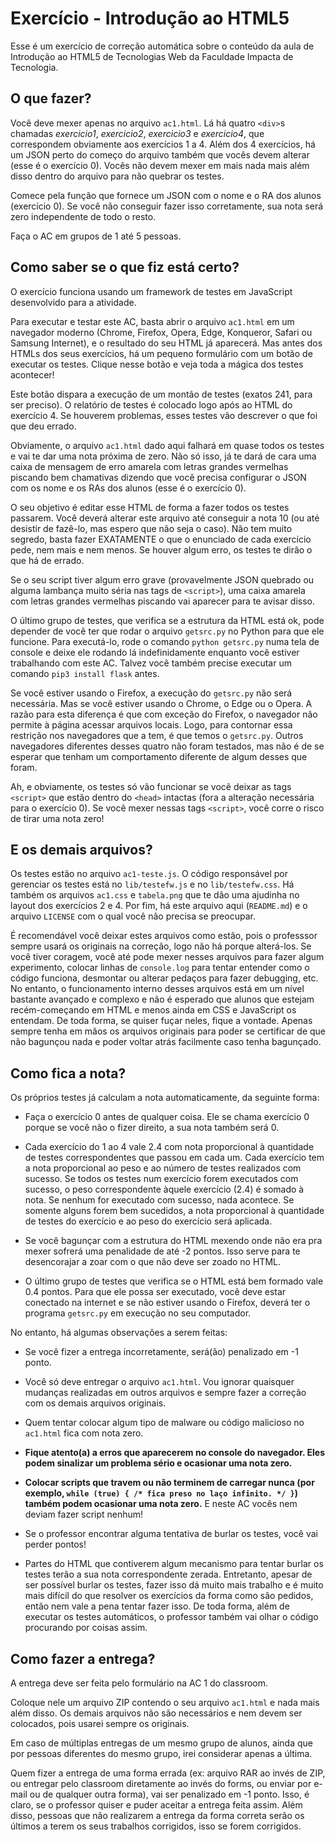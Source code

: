 # Exercício - Introdução ao HTML5

Esse é um exercício de correção automática sobre o conteúdo da aula de Introdução ao HTML5 de Tecnologias Web da Faculdade Impacta de Tecnologia.

## O que fazer?

Você deve mexer apenas no arquivo `ac1.html`.
Lá há quatro `<div>`s chamadas _exercicio1_, _exercicio2_, _exercicio3_ e _exercicio4_, que correspondem obviamente aos exercícios 1 a 4.
Além dos 4 exercícios, há um JSON perto do começo do arquivo também que vocês devem alterar (esse é o exercício 0).
Vocês não devem mexer em mais nada mais além disso dentro do arquivo para não quebrar os testes.

Comece pela função que fornece um JSON com o nome e o RA dos alunos (exercício 0).
Se você não conseguir fazer isso corretamente, sua nota será zero independente de todo o resto.

Faça o AC em grupos de 1 até 5 pessoas.

## Como saber se o que fiz está certo?

O exercício funciona usando um framework de testes em JavaScript desenvolvido para a atividade.

Para executar e testar este AC, basta abrir o arquivo `ac1.html` em um navegador moderno (Chrome, Firefox, Opera, Edge, Konqueror, Safari ou Samsung Internet), e o resultado do seu HTML já aparecerá.
Mas antes dos HTMLs dos seus exercícios, há um pequeno formulário com um botão de executar os testes.
Clique nesse botão e veja toda a mágica dos testes acontecer!

Este botão dispara a execução de um montão de testes (exatos 241, para ser preciso).
O relatório de testes é colocado logo após ao HTML do exercício 4.
Se houverem problemas, esses testes vão descrever o que foi que deu errado.

Obviamente, o arquivo `ac1.html` dado aqui falhará em quase todos os testes e vai te dar uma nota próxima de zero.
Não só isso, já te dará de cara uma caixa de mensagem de erro amarela com letras grandes vermelhas piscando bem chamativas dizendo que você precisa configurar o JSON com os nome e os RAs dos alunos (esse é o exercício 0).

O seu objetivo é editar esse HTML de forma a fazer todos os testes passarem.
Você deverá alterar este arquivo até conseguir a nota 10 (ou até desistir de fazê-lo, mas espero que não seja o caso).
Não tem muito segredo, basta fazer EXATAMENTE o que o enunciado de cada exercício pede, nem mais e nem menos.
Se houver algum erro, os testes te dirão o que há de errado.

Se o seu script tiver algum erro grave (provavelmente JSON quebrado ou alguma lambança muito séria nas tags de `<script>`), uma caixa amarela com letras grandes vermelhas piscando vai aparecer para te avisar disso.

O último grupo de testes, que verifica se a estrutura da HTML está ok, pode depender de você ter que rodar o arquivo `getsrc.py` no Python para que ele funcione.
Para executá-lo, rode o comando `python getsrc.py` numa tela de console e deixe ele rodando lá indefinidamente enquanto você estiver trabalhando com este AC.
Talvez você também precise executar um comando `pip3 install flask` antes.

Se você estiver usando o Firefox, a execução do `getsrc.py` não será necessária.
Mas se você estiver usando o Chrome, o Edge ou o Opera.
A razão para esta diferença é que com exceção do Firefox, o navegador não permite à página acessar arquivos locais.
Logo, para contornar essa restrição nos navegadores que a tem, é que temos o `getsrc.py`.
Outros navegadores diferentes desses quatro não foram testados, mas não é de se esperar que tenham um comportamento diferente de algum desses que foram.

Ah, e obviamente, os testes só vão funcionar se você deixar as tags `<script>` que estão dentro do `<head>` intactas (fora a alteração necessária para o exercício 0).
Se você mexer nessas tags `<script>`, você corre o risco de tirar uma nota zero!

## E os demais arquivos?

Os testes estão no arquivo `ac1-teste.js`.
O código responsável por gerenciar os testes está no `lib/testefw.js` e no `lib/testefw.css`.
Há também os arquivos `ac1.css` e `tabela.png` que te dão uma ajudinha no layout dos exercícios 2 e 4.
Por fim, há este arquivo aqui (`README.md`) e o arquivo `LICENSE` com o qual você não precisa se preocupar.

É recomendável você deixar estes arquivos como estão, pois o professsor sempre usará os originais na correção, logo não há porque alterá-los.
Se você tiver coragem, você até pode mexer nesses arquivos para fazer algum experimento, colocar linhas de `console.log` para tentar entender como o código funciona, desmontar ou alterar pedaços para fazer debugging, etc.
No entanto, o funcionamento interno desses arquivos está em um nível bastante avançado e complexo e não é esperado que alunos que estejam recém-começando em HTML e menos ainda em CSS e JavaScript os entendam.
De toda forma, se quiser fuçar neles, fique a vontade.
Apenas sempre tenha em mãos os arquivos originais para poder se certificar de que não bagunçou nada e poder voltar atrás facilmente caso tenha bagunçado.

## Como fica a nota?

Os próprios testes já calculam a nota automaticamente, da seguinte forma:

- Faça o exercício 0 antes de qualquer coisa.
Ele se chama exercício 0 porque se você não o fizer direito, a sua nota também será 0.

- Cada exercício do 1 ao 4 vale 2.4 com nota proporcional à quantidade de testes correspondentes que passou em cada um.
  Cada exercício tem a nota proporcional ao peso e ao número de testes realizados com sucesso.
  Se todos os testes num exercício forem executados com sucesso, o peso correspondente àquele exercício (2.4) é somado à nota.
  Se nenhum for executado com sucesso, nada acontece.
  Se somente alguns forem bem sucedidos, a nota proporcional à quantidade de testes do exercício e ao peso do exercício será aplicada.

- Se você bagunçar com a estrutura do HTML mexendo onde não era pra mexer sofrerá uma penalidade de até -2 pontos.
  Isso serve para te desencorajar a zoar com o que não deve ser zoado no HTML.

- O último grupo de testes que verifica se o HTML está bem formado vale 0.4 pontos.
  Para que ele possa ser executado, você deve estar conectado na internet e se não estiver usando o Firefox, deverá ter o programa `getsrc.py` em execução no seu computador.

No entanto, há algumas observações a serem feitas:

- Se você fizer a entrega incorretamente, será(ão) penalizado em -1 ponto.

- Você só deve entregar o arquivo `ac1.html`. Vou ignorar quaisquer mudanças realizadas em outros arquivos e sempre fazer a correção com os demais arquivos originais.

- Quem tentar colocar algum tipo de malware ou código malicioso no `ac1.html` fica com nota zero.

- **Fique atento(a) a erros que aparecerem no console do navegador. Eles podem sinalizar um problema sério e ocasionar uma nota zero.**

- **Colocar scripts que travem ou não terminem de carregar nunca (por exemplo, `while (true) { /* fica preso no laço infinito. */ }`) também podem ocasionar uma nota zero.**
E neste AC vocês nem deviam fazer script nenhum!

- Se o professor encontrar alguma tentativa de burlar os testes, você vai perder pontos!

- Partes do HTML que contiverem algum mecanismo para tentar burlar os testes terão a sua nota correspondente zerada.
  Entretanto, apesar de ser possível burlar os testes, fazer isso dá muito mais trabalho e é muito mais difícil do que resolver os exercícios da forma como são pedidos, então nem vale a pena tentar fazer isso.
  De toda forma, além de executar os testes automáticos, o professor também vai olhar o código procurando por coisas assim.

## Como fazer a entrega?

A entrega deve ser feita pelo formulário na AC 1 do classroom.

Coloque nele um arquivo ZIP contendo o seu arquivo `ac1.html` e nada mais além disso.
Os demais arquivos não são necessários e nem devem ser colocados, pois usarei sempre os originais.

Em caso de múltiplas entregas de um mesmo grupo de alunos, ainda que por pessoas diferentes do mesmo grupo, irei considerar apenas a última.

Quem fizer a entrega de uma forma errada (ex: arquivo RAR ao invés de ZIP, ou entregar pelo classroom diretamente ao invés do forms, ou enviar por e-mail ou de qualquer outra forma), vai ser penalizado em -1 ponto.
Isso, é claro, se o professor quiser e puder aceitar a entrega feita assim.
Além disso, pessoas que não realizarem a entrega da forma correta serão os últimos a terem os seus trabalhos corrigidos, isso se forem corrigidos.